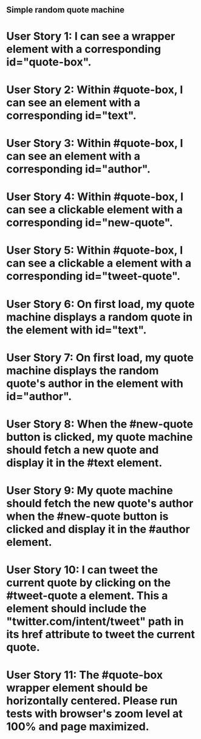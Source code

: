 ## Simple random quote machine

# User Story 1: I can see a wrapper element with a corresponding id="quote-box".

# User Story 2: Within #quote-box, I can see an element with a corresponding id="text".

# User Story 3: Within #quote-box, I can see an element with a corresponding id="author".

# User Story 4: Within #quote-box, I can see a clickable element with a corresponding id="new-quote".

# User Story 5: Within #quote-box, I can see a clickable a element with a corresponding id="tweet-quote".

# User Story 6: On first load, my quote machine displays a random quote in the element with id="text".

# User Story 7: On first load, my quote machine displays the random quote's author in the element with id="author".

# User Story 8: When the #new-quote button is clicked, my quote machine should fetch a new quote and display it in the #text element.

# User Story 9: My quote machine should fetch the new quote's author when the #new-quote button is clicked and display it in the #author element.

# User Story 10: I can tweet the current quote by clicking on the #tweet-quote a element. This a element should include the "twitter.com/intent/tweet" path in its href attribute to tweet the current quote.

# User Story 11: The #quote-box wrapper element should be horizontally centered. Please run tests with browser's zoom level at 100% and page maximized.
